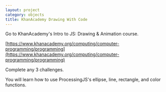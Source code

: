 ```yaml
---
layout: project
category: objects
title: KhanAcademy Drawing With Code
---
```


Go to KhanAcademy's Intro to JS: Drawing & Animation course.

[https://www.khanacademy.org/computing/computer-programming/programming](https://www.khanacademy.org/computing/computer-programming/programming)

Complete any 3 challenges.

You will learn how to use ProcessingJS's ellipse, line, rectangle, and color functions.
